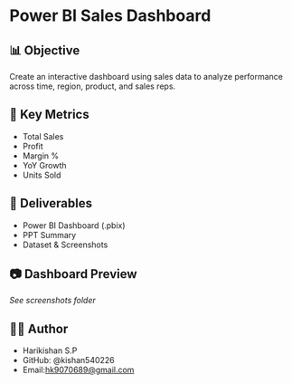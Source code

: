 # Power BI Sales Dashboard

## 📊 Objective
Create an interactive dashboard using sales data to analyze performance across time, region, product, and sales reps.

## 🎯 Key Metrics
- Total Sales
- Profit
- Margin %
- YoY Growth
- Units Sold

## 📂 Deliverables
- Power BI Dashboard (.pbix)
- PPT Summary
- Dataset & Screenshots

## 📷 Dashboard Preview
*See screenshots folder*

## 👨‍💻 Author

- Harikishan S.P
- GitHub: @kishan540226
- Email:hk9070689@gmail.com
